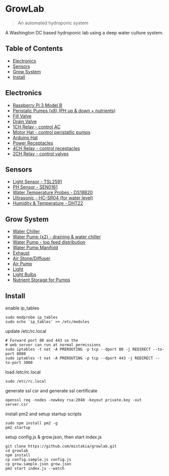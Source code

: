 # GrowLab
> An automated hydroponic system

A Washington DC based hydroponic lab using a deep water culture system.
## Table of Contents
- [Electronics](#hardware)
- [Sensors](#sensors)
- [Grow System](#grow-system)
- [Install](#install)

## Electronics
- [Raspberry Pi 3 Model B](http://amzn.to/2uGSOw6)
- [Peristalic Pumps (x8) (PH up & down + nutrients)](http://amzn.to/2vER8b6)
- [Fill Valve](http://amzn.to/2viZXWY)
- [Drain Valve](http://amzn.to/2vF8zbB)
- [1CH Relay - control AC](http://amzn.to/2wIgsKf)
- [Motor Hat - control peristatlic pumps](http://amzn.to/2wIz6Bv)
- [Arduino Hat](http://amzn.to/2wIIc1a)
- [Power Receptacles](http://amzn.to/2ftdR37)
- [4CH Relay - control receptacles](http://amzn.to/2wu4iFa)
- [2CH Relay - control valves](http://amzn.to/2vn2iPa)

## Sensors
- [Light Sensor - TSL2591](http://amzn.to/2vmFgaW)
- [PH Sensor - SEN0161](http://amzn.to/2vFkXIC)
- [Water Temperature Probes - DS18B20](http://amzn.to/2fsdlTj)
- [Ultrasonic - HC-SR04 (for water level)](http://amzn.to/2ft55SY)
- [Humidity & Temperature - DHT22](http://amzn.to/2vmuDFg)

## Grow System
- [Water Chiller](http://amzn.to/2wIyBXY)
- [Water Pump (x2) - draining & water chiller](http://amzn.to/2vFhHN9)
- [Water Pump - top feed distribution](http://amzn.to/2vn8zdI)
- [Water Pump Manifold](http://amzn.to/2ft3RqT)
- [Exhaust](http://amzn.to/2vFy6RX)
- [Air Stone/Diffuser](http://amzn.com/B01CCAGFKE)
- [Air Pump](http://amzn.to/2wIvf7G)
- [Light](http://amzn.to/2wIjGNF)
- [Light Bulbs](http://amzn.to/2hJWYlF)
- [Nutrient Storage for Pumps](http://amzn.com/B01M8N3FJ3)

## Install
enable ip_tables
```
sudo modprobe ip_tables
sudo echo 'ip_tables' >> /etc/modules
```
update /etc/rc.local
```
# Forward port 80 and 443 so the
# web server can run at normal permissions
sudo iptables -t nat -A PREROUTING -p tcp --dport 80 -j REDIRECT --to-port 8080
sudo iptables -t nat -A PREROUTING -p tcp --dport 443 -j REDIRECT --to-port 3000
```
load /etc/rc.local
```
sudo /etc/rc.local
```
generate ssl csr and generate ssl certificate
```
openssl req -nodes -newkey rsa:2048 -keyout private.key -out server.csr
```
install pm2 and setup startup scripts
```
sudo npm install pm2 -g
pm2 startup
```
setup config.js & grow.json, then start index.js
```
git clone https://github.com/mistakia/growlab.git
cd growlab
npm install
cp config.sample.js config.js
cp grow.sample.json grow.json
pm2 start index.js --watch
```
